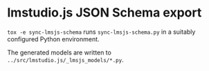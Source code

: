 lmstudio.js JSON Schema export
==============================

`tox -e sync-lmsjs-schema` runs `sync-lmsjs-schema.py` in
a suitably configured Python environment.

The generated models are written to `../src/lmstudio.js/_lmsjs_models/*.py`.
